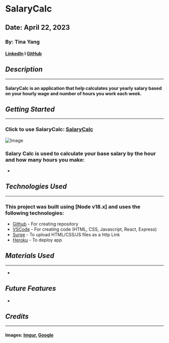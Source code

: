 # SalaryCalc
## Date: April 22, 2023
### By: Tina Yang
#### [LinkedIn](https://www.linkedin.com/in/yang-tina/) l [GitHub](https://github.com/tinayang15)

## ***Description***
***
#### SalaryCalc is an application that help calculates your yearly salary based on your hourly wage and number of hours you work each week.

## ***Getting Started***
***
### Click to use SalaryCalc: [SalaryCalc](Nolink)

![Image](ImageLINK)
### Salary Calc is used to calculate your base salary by the hour and how many hours you make:
* 

## ***Technologies Used***
***
### This project was built using  [Node v18.x] and uses the following technologies:
* [Github](https://github.com/) - For creating repository
* [VSCode](https://code.visualstudio.com/) - For creating code (HTML, CSS, Javascript, React, Express)
* [Surge](https://surge.sh/) - To upload HTML/CSS/JS files as a http Link
* [Heroku](https://www.heroku.com) - To deploy app

## ***Materials Used***
***
* 

## ***Future Features***
* 

## ***Credits***
***

#### Images: [Imgur](https://imgur.com/), [Google](https://www.google.com/)

